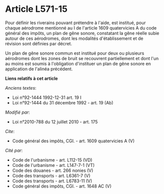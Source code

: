 # Article L571-15

Pour définir les riverains pouvant prétendre à l'aide, est institué, pour chaque aérodrome mentionné au I de l'article 1609
quatervicies A du code général des impôts, un plan de gêne sonore, constatant la gêne réelle subie autour de ces aérodromes,
dont les modalités d'établissement et de révision sont définies par décret. 

Un plan de gêne sonore commun est institué pour deux ou plusieurs aérodromes dont les zones de bruit se recouvrent
partiellement et dont l'un au moins est soumis à l'obligation d'instituer un plan de gêne sonore en application de l'alinéa
précédent.

**Liens relatifs à cet article**

_Anciens textes_:

  - Loi n°92-1444 1992-12-31 art. 19 I
  - Loi n°92-1444 du 31 décembre 1992 - art. 19 (Ab)

_Modifié par_:

  - Loi n°2010-788 du 12 juillet 2010 - art. 175

_Cite_:

  - Code général des impôts, CGI. - art. 1609 quatervicies A (V)

_Cité par_:

  - Code de l'urbanisme - art. L112-15 (VD)
  - Code de l'urbanisme - art. L147-7-1 (VT)
  - Code des douanes - art. 266 nonies (V)
  - Code des transports - art. L6361-7 (V)
  - Code des transports - art. L6783-11 (V)
  - Code général des impôts, CGI. - art. 1648 AC (V)
